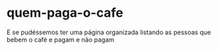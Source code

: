 # quem-paga-o-cafe
E se pudéssemos ter uma página organizada listando as pessoas que bebem o café e pagam e não pagam
